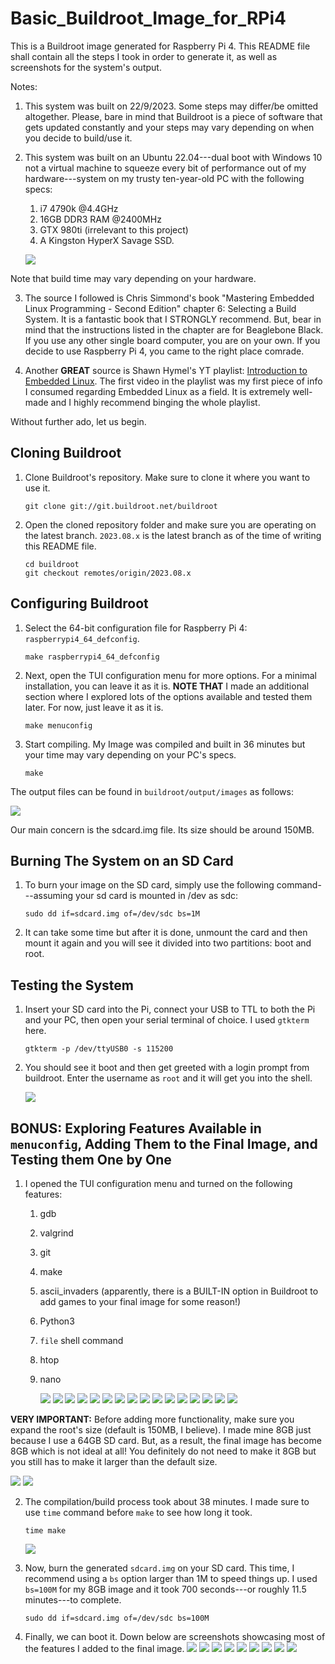 # Basic_Buildroot_Image_for_RPi4

This is a Buildroot image generated for Raspberry Pi 4. This README file shall contain all the steps I took in order to generate it, as well as screenshots for the system's output.

Notes:

  1. This system was built on 22/9/2023. Some steps may differ/be omitted altogether. Please, bare in mind that Buildroot is a piece of software that gets updated constantly and your steps may vary depending on when you decide to build/use it.
     
  2. This system was built on an Ubuntu 22.04---dual boot with Windows 10 not a virtual machine to squeeze every bit of performance out of my hardware---system on my trusty ten-year-old PC with the following specs:

       1. i7 4790k @4.4GHz
       1. 16GB DDR3 RAM @2400MHz
       1. GTX 980ti (irrelevant to this project) 
       1. A Kingston HyperX Savage SSD.
       
       ![](README_Photos/drip.png)
     
 Note that build time may vary depending on your hardware.
 
  3. The source I followed is Chris Simmond's book "Mastering Embedded Linux Programming - Second Edition" chapter 6: Selecting a Build System. It is a fantastic book that I STRONGLY recommend. But, bear in mind that the instructions listed in the chapter are for Beaglebone Black. If you use any other single board computer, you are on your own. If you decide to use Raspberry Pi 4, you came to the right place comrade.

  4. Another **GREAT** source is Shawn Hymel's YT playlist: [Introduction to Embedded Linux](https://youtube.com/playlist?list=PLEBQazB0HUyTpoJoZecRK6PpDG31Y7RPB&si=eVCmHkRdOECZorKh). The first video in the playlist was my first piece of info I consumed regarding Embedded Linux as a field. It is extremely well-made and I highly recommend binging the whole playlist.

Without further ado, let us begin.


## Cloning Buildroot

1. Clone Buildroot's repository. Make sure to clone it where you want to use it.

   ```
   git clone git://git.buildroot.net/buildroot
   ```


2. Open the cloned repository folder and make sure you are operating on the latest branch. `2023.08.x` is the latest branch as of the time of writing this README file.

   ```
   cd buildroot
   git checkout remotes/origin/2023.08.x
   ```


## Configuring Buildroot

1. Select the 64-bit configuration file for Raspberry Pi 4: `raspberrypi4_64_defconfig`.

   ```
   make raspberrypi4_64_defconfig
   ```


2. Next, open the TUI configuration menu for more options. For a minimal installation, you can leave it as it is. **NOTE THAT** I made an additional section where I explored lots of the options available and tested them later. For now, just leave it as it is.

   ```
   make menuconfig
   ```

3. Start compiling. My Image was compiled and built in 36 minutes but your time may vary depending on your PC's specs.

   ```
   make
   ```


The output files can be found in `buildroot/output/images` as follows:

![](README_Photos/18.png)

Our main concern is the sdcard.img file. Its size should be around 150MB.


## Burning The System on an SD Card

1. To burn your image on the SD card, simply use the following command---assuming your sd card is mounted in /dev as sdc:

   ```
   sudo dd if=sdcard.img of=/dev/sdc bs=1M
   ```


2. It can take some time but after it is done, unmount the card and then mount it again and you will see it divided into two partitions: boot and root.


## Testing the System

1. Insert your SD card into the Pi, connect your USB to TTL to both the Pi and your PC, then open your serial terminal of choice. I used `gtkterm` here.

   ```
   gtkterm -p /dev/ttyUSB0 -s 115200
   ```

2. You should see it boot and then get greeted with a login prompt from buildroot. Enter the username as `root` and it will get you into the shell.

   ![](README_Photos/21.png)



## **BONUS**: Exploring Features Available in `menuconfig`, Adding Them to the Final Image, and Testing them One by One

1. I opened the TUI configuration menu and turned on the following features:
   1. gdb
   2. valgrind
   3. git
   4. make
   5. ascii_invaders (apparently, there is a BUILT-IN option in Buildroot to add games to your final image for some reason!)
   6. Python3
   7. `file` shell command
   8. htop
   9. nano

       ![](README_Photos/1.png)
       ![](README_Photos/2.png)
       ![](README_Photos/3.png)
       ![](README_Photos/4.png)
       ![](README_Photos/5.png)
       ![](README_Photos/6.png)
       ![](README_Photos/7.png)
       ![](README_Photos/8.png)
       ![](README_Photos/9.png)
       ![](README_Photos/10.png)
       ![](README_Photos/11.png)
       ![](README_Photos/12.png)
       ![](README_Photos/13.png)
       ![](README_Photos/14.png)
       ![](README_Photos/15.png)
       ![](README_Photos/16.png)



**VERY IMPORTANT:** Before adding more functionality, make sure you expand the root's size (default is 150MB, I believe). I made mine 8GB just because I use a 64GB SD card. But, as a result, the final image has become 8GB which is not ideal at all! You definitely do not need to make it 8GB but you still has to make it larger than the default size.

  ![](README_Photos/19.png)
  ![](README_Photos/20.png)

       
2. The compilation/build process took about 38 minutes. I made sure to use `time` command before `make` to see how long it took.

   ```
   time make
   ```

   ![](README_Photos/17.png)


3. Now, burn the generated `sdcard.img` on your SD card. This time, I recommend using a `bs` option larger than 1M to speed things up. I used `bs=100M` for my 8GB image and it took 700 seconds---or roughly 11.5 minutes---to complete.

   ```
   sudo dd if=sdcard.img of=/dev/sdc bs=100M
   ```


4. Finally, we can boot it. Down below are screenshots showcasing most of the features I added to the final image.
       ![](README_Photos/23.png)
       ![](README_Photos/24.png)
       ![](README_Photos/25.png)
       ![](README_Photos/26.png)
       ![](README_Photos/27.png)
       ![](README_Photos/28.png)
       ![](README_Photos/29.png)
       ![](README_Photos/30.png)
       ![](README_Photos/31.png)


